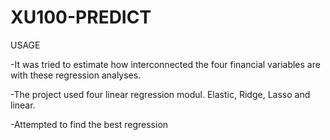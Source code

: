 # XU100-PREDICT
USAGE

-It was tried to estimate how interconnected the four financial variables are with these regression analyses.

-The project used four linear regression modul. Elastic, Ridge, Lasso and linear. 

-Attempted to find the best regression
